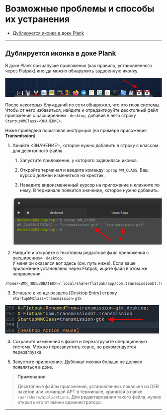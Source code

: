 # Возможные проблемы и способы их устранения

* [Дублируется иконка в доке Plank](#дублируется-иконка-в-доке-plank)

---

## Дублируется иконка в доке Plank

В доке Plank при запуске приложения (как правило, установленного через Flatpak) иногда можно обнаружить задвоенную иконку.

![duplicate-icon](https://github.com/ded-ared/eos-all-about/blob/main/images/duplicate-icon-plank.png)

После некоторых блужданий по сети обнаружил, что это [глюк системы](https://github.com/elementary/dock/issues/64). Чтобы от него избавиться, найдите и отредактируйте десктопный файл приложения с расширением `.desktop`, добавив в него строку `StartupWMClass=<ЗНАЧЕНИЕ>`.

Ниже приведена пошаговая инструкция (на примере приложения **Transmission**).

1. Узнайте <ЗНАЧЕНИЕ>, которое нужно добавить в строку с классом для десктопного файла.
   
   1. Запустите приложение, у которого задвоилась иконка.
   
   2. Откройте терминал и введите команду: `xprop WM_CLASS`. Ваш курсор должен измениться на крестик.
   
   3. Наведите видоизмененный курсор на приложение и кликните по нему. В терминале появится значение, которое нужно добавить.
   
   ![](https://github.com/ded-ared/eos-all-about/blob/main/images/duplicate-icon-plank-value.png)

2. Найдите и откройте в текстовом редакторе файл приложения с расширением `.desktop`.   
   У меня он оказался вот здесь (см. путь ниже). Если ваше приложение установлено через Flatpak, ищите файл в этом же направлении.

```
/home/<ИМЯ_ПОЛЬЗОВАТЕЛЯ>/.local/share/flatpak/app/com.transmissionbt.Transmission/current/3d0fb3864db64add64e036679cccf94bd31d38ddcdd5b22ea263ad742b9ff458/export/share/applications/com.transmissionbt.Transmission.desktop
```

3. Вставьте в конце раздела [Desktop Entry] строку `StartupWMClass=transmission-gtk`

![](https://github.com/ded-ared/eos-all-about/blob/main/images/duplicate-icon-plank-string.png)

4. Сохраните изменения в файле и перезагрузите операционную систему. Можно перезапустить сеанс, но рекомендуется перезагрузка.

5. Запустите приложение. Дубликат иконки больше не должен появляться в доке.

> **Примечание**
> 
> Десктопные файлы приложений, установленных локально из DEB пакетов или командой APT в терминале, хранятся в папке `/usr/share/applications`. Для редактирования такого файла, нужно открыть его от имени администратора.

---
